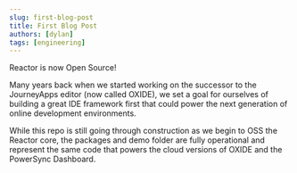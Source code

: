```yaml
---
slug: first-blog-post
title: First Blog Post
authors: [dylan]
tags: [engineering]
---
```


Reactor is now Open Source!

Many years back when we started working on the successor to the JourneyApps editor (now called OXIDE), we set
a goal for ourselves of building a great IDE framework first that could power the next generation of online development environments.

While this repo is still going through construction as we begin to OSS the Reactor core, the packages and demo folder
are fully operational and represent the same code that powers the cloud versions of OXIDE and the PowerSync Dashboard.